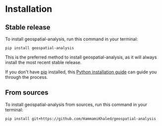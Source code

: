 # Installation

## Stable release

To install geospatial-analysis, run this command in your terminal:

```
pip install geospatial-analysis
```

This is the preferred method to install geospatial-analysis, as it will always install the most recent stable release.

If you don't have [pip](https://pip.pypa.io) installed, this [Python installation guide](http://docs.python-guide.org/en/latest/starting/installation/) can guide you through the process.

## From sources

To install geospatial-analysis from sources, run this command in your terminal:

```
pip install git+https://github.com/HammamiKhaled/geospatial-analysis
```
